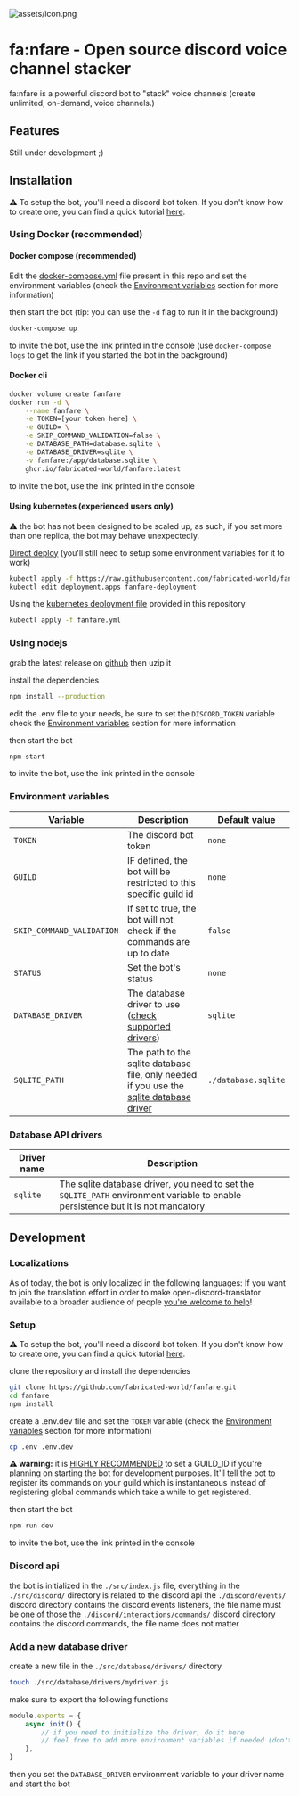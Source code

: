 ![assets/icon.png](assets/icon.png)
# fa:nfare - Open source discord voice channel stacker
fa:nfare is a powerful discord bot to "stack" voice channels (create unlimited, on-demand, voice channels.)

## Features
Still under development ;)

## Installation
⚠️ To setup the bot, you'll need a discord bot token. If you don't know how to create one, you can find a quick tutorial [here](https://discordjs.guide/preparations/setting-up-a-bot-application.html#creating-your-bot).
### Using Docker (recommended)
#### Docker compose (recommended)
Edit the [docker-compose.yml](./docker-compose.yml) file present in this repo and set the environment variables (check the [Environment variables](#environment-variables) section for more information)

then start the bot (tip: you can use the `-d` flag to run it in the background)
```bash
docker-compose up
```
to invite the bot, use the link printed in the console
(use `docker-compose logs` to get the link if you started the bot in the background)

#### Docker cli
```bash
docker volume create fanfare
docker run -d \
    --name fanfare \
    -e TOKEN=[your token here] \
    -e GUILD= \
    -e SKIP_COMMAND_VALIDATION=false \
    -e DATABASE_PATH=database.sqlite \
    -e DATABASE_DRIVER=sqlite \
    -v fanfare:/app/database.sqlite \
    ghcr.io/fabricated-world/fanfare:latest
```
to invite the bot, use the link printed in the console

#### Using kubernetes (experienced users only)
⚠ the bot has not been designed to be scaled up, as such, if you set more than one replica, the bot may behave unexpectedly.

[Direct deploy](./fanfare.yml) (you'll still need to setup some environment variables for it to work)
```bash
kubectl apply -f https://raw.githubusercontent.com/fabricated-world/fanfare/main/fanfare.yml
kubectl edit deployment.apps fanfare-deployment
```

Using the [kubernetes deployment file](./fanfare.yml) provided in this repository
```bash
kubectl apply -f fanfare.yml
```

### Using nodejs
grab the latest release on [github](https://github.com/fabricated-world/fanfare/releases/latest) then uzip it

install the dependencies
```bash
npm install --production
```

edit the .env file to your needs, be sure to set the `DISCORD_TOKEN` variable
check the [Environment variables](#environment-variables) section for more information

then start the bot
```bash
npm start
```
to invite the bot, use the link printed in the console

### Environment variables
| Variable                  | Description                                                                                                                                                                            | Default value       |
|---------------------------|----------------------------------------------------------------------------------------------------------------------------------------------------------------------------------------|---------------------|
| `TOKEN`                   | The discord bot token                                                                                                                                                                  | `none`              |
| `GUILD`                   | IF defined, the bot will be restricted to this specific guild id                                                                                                                       | `none`              |
| `SKIP_COMMAND_VALIDATION` | If set to true, the bot will not check if the commands are up to date                                                                                                                  | `false`             |
| `STATUS`                  | Set the bot's status                                                                                                                                                                   | `none`              |
| `DATABASE_DRIVER`         | The database driver to use ([check supported drivers](#database-api-drivers))                                                                                                          | `sqlite`            |
| `SQLITE_PATH`             | The path to the sqlite database file, only needed if you use the [sqlite database driver](#database-api-drivers)                                                                       | `./database.sqlite` |

### Database API drivers
| Driver name | Description                                                                                                                      |
|-------------|----------------------------------------------------------------------------------------------------------------------------------|
| `sqlite`    | The sqlite database driver, you need to set the `SQLITE_PATH` environment variable to enable persistence but it is not mandatory |

## Development 

### Localizations
As of today, the bot is only localized in the following languages:
If you want to join the translation effort in order to make open-discord-translator available to a broader audience of people [you're welcome to help](https://crowdin.com/project/open-discord-translator/invite?h=1bff0f20415b6c77c234e5c0acd677771811165)!

### Setup
⚠️ To setup the bot, you'll need a discord bot token. If you don't know how to create one, you can find a quick tutorial [here](https://discordjs.guide/preparations/setting-up-a-bot-application.html#creating-your-bot).

clone the repository and install the dependencies
```bash
git clone https://github.com/fabricated-world/fanfare.git
cd fanfare
npm install
```

create a .env.dev file and set the `TOKEN` variable (check the [Environment variables](#environment-variables) section for more information)
```bash
cp .env .env.dev
```
**⚠️ warning:** it is <u>HIGHLY RECOMMENDED</u> to set a GUILD_ID if you're planning on starting the bot for development purposes. It'll tell the bot to register its commands on your guild which is instantaneous instead of registering global commands which take a while to get registered. 

then start the bot
```bash
npm run dev
```
to invite the bot, use the link printed in the console

### Discord api
the bot is initialized in the `./src/index.js` file,
everything in the `./src/discord/` directory is related to the discord api
the `./discord/events/` discord directory contains the discord events listeners, the file name must be [one of those](https://old.discordjs.dev/#/docs/discord.js/main/typedef/Events)
the `./discord/interactions/commands/` discord directory contains the discord commands, the file name does not matter

### Add a new database driver
create a new file in the `./src/database/drivers/` directory
```bash
touch ./src/database/drivers/mydriver.js
```

make sure to export the following functions
```js
module.exports = {
    async init() {
        // if you need to initialize the driver, do it here
        // feel free to add more environment variables if needed (don't forget to update the readme)
    },
}
```

then you set the `DATABASE_DRIVER` environment variable to your driver name and start the bot
